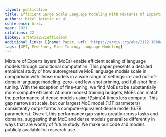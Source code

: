 ```yaml
---
layout: publication
title: Efficient Large Scale Language Modeling With Mixtures Of Experts
authors: Mikel Artetxe et al.
conference: Arxiv
year: 2021
citations: 22
bibkey: artetxe2021efficient
additional_links: [{name: Paper, url: 'https://arxiv.org/abs/2112.10684'}]
tags: [GPT, Few-Shot, Fine-Tuning, Language Modeling]
---
```

Mixture of Experts layers (MoEs) enable efficient scaling of language models
through conditional computation. This paper presents a detailed empirical study
of how autoregressive MoE language models scale in comparison with dense models
in a wide range of settings: in- and out-of-domain language modeling, zero- and
few-shot priming, and full-shot fine-tuning. With the exception of fine-tuning,
we find MoEs to be substantially more compute efficient. At more modest
training budgets, MoEs can match the performance of dense models using \\(\sim\\)4
times less compute. This gap narrows at scale, but our largest MoE model (1.1T
parameters) consistently outperforms a compute-equivalent dense model (6.7B
parameters). Overall, this performance gap varies greatly across tasks and
domains, suggesting that MoE and dense models generalize differently in ways
that are worthy of future study. We make our code and models publicly available
for research use.